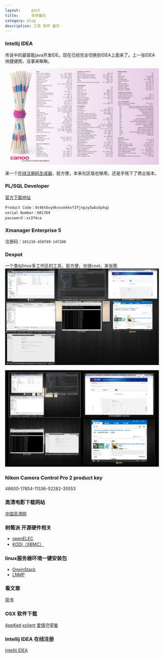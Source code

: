 ```yaml
---
layout:     post
title:      杂项备忘
category: blog
description: 工具 软件 备忘
---
```


### Intellij IDEA
传说中的最智能java开发IDE。现在已经完全切换到IDEA上面来了。上一张IDEA快捷键图，没事来瞅瞅。

![idea key](/images/intellij_idea/key_map.png)

来一个[在线注册码生成器][1]，挺方便，本来社区版也够用，还是手贱下了商业版本。

### PL/SQL Developer 

[官方下载地址][4]


    Product Code：4t46t6vydkvsxekkvf3fjnpzy5wbuhphqz
    serial Number：601769
    password：xs374ca

### Xmanager Enterprise 5

注册码：`101210-450789-147200`

### Dexpot
一个类似linux多工作区的工具，挺方便，也很cool，来张图
![dexpot_1](/images/dexpot/dexpot_1.jpg)

![dexpot_2](/images/dexpot/dexpot_2.jpg)

### Nikon Camera Control Pro 2 product key
  48600-17854-11336-52282-35553  

### 高清电影下载网站
[中国高清网][2]


### 树莓派 开源硬件相关
* [openELEC](http://openelec.tv/)
* [KODI（XBMC）](https://kodi.tv)


### linux服务器环境一键安装包
* [OneinStack](http://oneinstack.com/)
* [LNMP](http://lnmp.org/)

### 看文章
[简书][3]

### OSX 软件下载
[AppKed](https://www.macbed.com/)
[xclient](http://xclient.info/)
[爱情守望者](http://www.waitsun.com)


### Intellij IDEA 在线注册
[Intellij IDEA](http://idea.lanyus.com/)

[1]: http://174.140.163.89/keygen/idea.htm 'Intellij IDEA'
[2]: http://gaoqing.la 'gaoqing'
[3]: http://jianshu.io 'jianshu'
[4]: http://download.allroundautomations.com/plsqldev1100.exe
